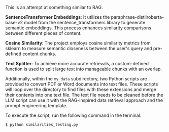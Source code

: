 
This is an attempt at something similar to RAG.

**SentenceTransformer Embeddings**: It utilizes the paraphrase-distilroberta-base-v2 model from the sentence_transformers library to generate semantic embeddings. This process enhances similarity comparisons between different pieces of content.

**Cosine Similarity**: The project employs cosine similarity metrics from sklearn to measure semantic closeness between the user's query and pre-defined content chunks.

**Text Splitter**: To achieve more accurate retrievals, a custom-defined function is used to split large text into manageable chunks with an overlap.

Additionally, within the `my_data` subdirectory, two Python scripts are provided to convert PDF or Word documents into text files. These scripts will loop over the directory to find files with these extensions and merge their contents into one text file. The text file needs to be cleaned before the LLM script can use it with the RAG-inspired data retrieval approach and the prompt engineering template.

To execute the script, run the following command in the terminal:
``` bash
$ python similarities_testing.py
```

